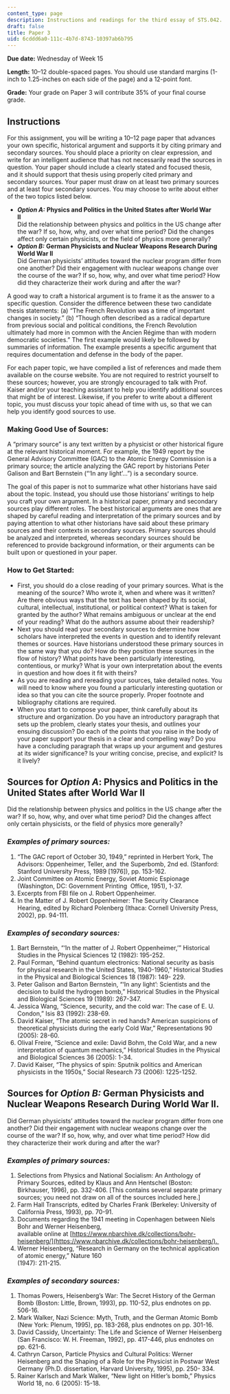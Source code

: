 ```yaml
---
content_type: page
description: Instructions and readings for the third essay of STS.042.
draft: false
title: Paper 3
uid: 6cddd6a0-111c-4b7d-8743-10397ab6b795
---
```

**Due date:** Wednesday of Week 15

**Length:** 10–12 double-spaced pages. You should use standard margins (1-inch to 1.25-inches on each side of the page) and a 12-point font.

**Grade:** Your grade on Paper 3 will contribute 35% of your final course grade.

## Instructions

For this assignment, you will be writing a 10–12 page paper that advances your own specific, historical argument and supports it by citing primary and secondary sources. You should place a priority on clear expression, and write for an intelligent audience that has not necessarily read the sources in question. Your paper should include a clearly stated and focused thesis, and it should support that thesis using properly cited primary and secondary sources. Your paper must draw on at least two primary sources and at least four secondary sources. You may choose to write about either of the two topics listed below.

- ***Option A:*** **Physics and Politics in the United States after World War II**        
    Did the relationship between physics and politics in the US change after the war? If so, how, why, and over what time period? Did the changes affect only certain physicists, or the field of physics more generally?
- ***Option B:*** **German Physicists and Nuclear Weapons Research During World War II**        
    Did German physicists’ attitudes toward the nuclear program differ from one another? Did their engagement with nuclear weapons change over the course of the war? If so, how, why, and over what time period? How did they characterize their work during and after the war?

A good way to craft a historical argument is to frame it as the answer to a specific question. Consider the difference between these two candidate thesis statements: (a) “The French Revolution was a time of important changes in society.” (b) “Though often described as a radical departure from previous social and political conditions, the French Revolution ultimately had more in common with the Ancien Régime than with modern democratic societies.” The first example would likely be followed by summaries of information. The example presents a specific argument that requires documentation and defense in the body of the paper.

For each paper topic, we have compiled a list of references and made them available on the course website. You are not required to restrict yourself to these sources; however, you are strongly encouraged to talk with Prof. Kaiser and/or your teaching assistant to help you identify additional sources that might be of interest. Likewise, if you prefer to write about a different topic, you must discuss your topic ahead of time with us, so that we can help you identify good sources to use.

### Making Good Use of Sources:

A “primary source” is any text written by a physicist or other historical figure at the relevant historical moment. For example, the 1949 report by the General Advisory Committee (GAC) to the Atomic Energy Commission is a primary source; the article analyzing the GAC report by historians Peter Galison and Bart Bernstein (“‘In any light’…”) is a secondary source.

The goal of this paper is not to summarize what other historians have said about the topic. Instead, you should use those historians’ writings to help you craft your own argument. In a historical paper, primary and secondary sources play different roles. The best historical arguments are ones that are shaped by careful reading and interpretation of the primary sources and by paying attention to what other historians have said about these primary sources and their contexts in secondary sources. Primary sources should be analyzed and interpreted, whereas secondary sources should be referenced to provide background information, or their arguments can be built upon or questioned in your paper.

### How to Get Started:

- First, you should do a close reading of your primary sources. What is the meaning of the source? Who wrote it, when and where was it written? Are there obvious ways that the text has been shaped by its social, cultural, intellectual, institutional, or political context? What is taken for granted by the author? What remains ambiguous or unclear at the end of your reading? What do the authors assume about their readership?
- Next you should read your secondary sources to determine how scholars have interpreted the events in question and to identify relevant themes or sources. Have historians understood these primary sources in the same way that you do? How do they position these sources in the flow of history? What points have been particularly interesting, contentious, or murky? What is your own interpretation about the events in question and how does it fit with theirs?
- As you are reading and rereading your sources, take detailed notes. You will need to know where you found a particularly interesting quotation or idea so that you can cite the source properly. Proper footnote and bibliography citations are required.
- When you start to compose your paper, think carefully about its structure and organization. Do you have an introductory paragraph that sets up the problem, clearly states your thesis, and outlines your ensuing discussion? Do each of the points that you raise in the body of your paper support your thesis in a clear and compelling way? Do you have a concluding paragraph that wraps up your argument and gestures at its wider significance? Is your writing concise, precise, and explicit? Is it lively?

## Sources for *Option A*: Physics and Politics in the United States after World War II

Did the relationship between physics and politics in the US change after the war? If so, how, why, and over what time period? Did the changes affect only certain physicists, or the field of physics more generally?

### *Examples of primary sources:*

1. “The GAC report of October 30, 1949,” reprinted in Herbert York, The Advisors: Oppenheimer, Teller, and  the Superbomb, 2nd ed. (Stanford: Stanford University Press, 1989 \[1976\]), pp. 153-162. 
2. Joint Committee on Atomic Energy, Soviet Atomic Espionage (Washington, DC: Government Printing  Office, 1951), 1-37. 
3. Excerpts from FBI file on J. Robert Oppenheimer. 
4. In the Matter of J. Robert Oppenheimer: The Security Clearance Hearing, edited by Richard Polenberg (Ithaca: Cornell University Press, 2002), pp. 94-111.

### *Examples of secondary sources:*

1. Bart Bernstein, “‘In the matter of J. Robert Oppenheimer,’” Historical Studies in the Physical Sciences 12 (1982): 195-252. 
2. Paul Forman, “Behind quantum electronics: National security as basis for physical research in the United States, 1940-1960,” Historical Studies in the Physical and Biological Sciences 18 (1987): 149- 229. 
3. Peter Galison and Barton Bernstein, “‘In any light’: Scientists and the decision to build the hydrogen bomb,” Historical Studies in the Physical and Biological Sciences 19 (1989): 267-347. 
4. Jessica Wang, “Science, security, and the cold war: The case of E. U. Condon,” Isis 83 (1992): 238-69. 
5. David Kaiser, “The atomic secret in red hands? American suspicions of theoretical physicists during the early Cold War,” Representations 90 (2005): 28-60. 
6. Olival Freire, “Science and exile: David Bohm, the Cold War, and a new interpretation of quantum mechanics,” Historical Studies in the Physical and Biological Sciences 36 (2005): 1-34. 
7. David Kaiser, “The physics of spin: Sputnik politics and American physicists in the 1950s,” Social Research 73 (2006): 1225-1252.

## Sources for *Option B:* German Physicists and Nuclear Weapons Research During World War II.

Did German physicists’ attitudes toward the nuclear program differ from one another? Did their engagement with nuclear weapons change over the course of the war? If so, how, why, and over what time period? How did they characterize their work during and after the war?

### *Examples of primary sources:*

1. Selections from Physics and National Socialism: An Anthology of Primary Sources, edited by Klaus and Ann Hentschel (Boston: Birkhauser, 1996), pp. 332-406. \[This contains several separate primary sources; you need not draw on all of the sources included here.\] 
2. Farm Hall Transcripts, edited by Charles Frank (Berkeley: University of California Press, 1993), pp. 70-91. 
3. Documents regarding the 1941 meeting in Copenhagen between Niels Bohr and Werner Heisenberg,    
    available online at [https://www.nbarchive.dk/collections/bohr-heisenberg/](https://www.nbarchive.dk/collections/bohr-heisenberg/). 
4. Werner Heisenberg, “Research in Germany on the technical application of atomic energy,” Nature 160    
    (1947): 211-215.

### *Examples of secondary sources:*

1. Thomas Powers, Heisenberg’s War: The Secret History of the German Bomb (Boston: Little, Brown, 1993), pp. 110-52, plus endnotes on pp. 506-16. 
2. Mark Walker, Nazi Science: Myth, Truth, and the German Atomic Bomb (New York: Plenum, 1995), pp. 183-268, plus endnotes on pp. 301-16. 
3. David Cassidy, Uncertainty: The Life and Science of Werner Heisenberg (San Francisco: W. H. Freeman, 1992), pp. 417-446, plus endnotes on pp. 621-6. 
4. Cathryn Carson, Particle Physics and Cultural Politics: Werner Heisenberg and the Shaping of a Role for the Physicist in Postwar West Germany (Ph.D. dissertation, Harvard University, 1995), pp. 250- 334. 
5. Rainer Karlsch and Mark Walker, “New light on Hitler’s bomb,” Physics World 18, no. 6 (2005): 15-18.
